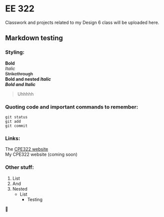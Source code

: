 # EE 322
Classwork and projects related to my Design 6 class will be uploaded here.

## Markdown testing
### Styling:
**Bold**  
*Italic*  
~~Strikethrough~~  
**Bold and nested _Italic_**  
***Bold and Italic***  

> Uhhhhh

### Quoting code and important commands to remember:
```
git status
git add
git commit
```

### Links:
The [CPE322 website](https://sites.google.com/view/ece322/projects)  
My CPE322 website (coming soon)

### Other stuff:
1. List
2. And
3. Nested
   - List
     - Testing
     
:monkey:

